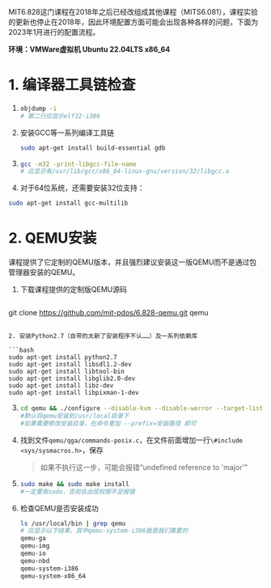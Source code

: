 MIT6.828这门课程在2018年之后已经改组成其他课程（MITS6.081），课程实验的更新也停止在2018年，因此环境配置方面可能会出现各种各样的问题，下面为2023年1月进行的配置流程。

**环境：VMWare虚拟机 Ubuntu 22.04LTS x86_64**

# 1. 编译器工具链检查

1. ```bash
   objdump -i
   # 第二行应显示elf32-i386
   ```

2. 安装GCC等一系列编译工具链

   ```bash
   sudo apt-get install build-essential gdb
   ```

3. ```bash
   gcc -m32 -print-libgcc-file-name
   # 应显示有/usr/lib/gcc/x86_64-linux-gnu/version/32/libgcc.a
   ```

4.  对于64位系统，还需要安装32位支持：

   ```bash
   sudo apt-get install gcc-multilib
   ```

# 2. QEMU安装

课程提供了它定制的QEMU版本，并且强烈建议安装这一版QEMU而不是通过包管理器安装的QEMU。

1. 下载课程提供的定制版QEMU源码
   
   ```bash
git clone https://github.com/mit-pdos/6.828-qemu.git qemu
   ```
   
2. 安装Python2.7（自带的太新了安装程序不认……）及一系列依赖库

   ```bash
   sudo apt-get install python2.7 
   sudo apt-get install libsdl1.2-dev 
   sudo apt-get install libtool-bin 
   sudo apt-get install libglib2.0-dev 
   sudo apt-get install libz-dev 
   sudo apt-get install libpixman-1-dev 
   ```

3. ```bash
   cd qemu && ./configure --disable-kvm --disable-werror --target-list="i386-softmmu x86_64-softmmu" --python=/usr/bin/python2.7
   #默认将qemu安装到/usr/local目录下
   #如果需要修改安装目录，在命令里加 --prefix=安装路径 即可
   ```

4. 找到文件`qemu/qga/commands-posix.c`，在文件前面增加一行`\#include <sys/sysmacros.h>`，保存
   
   > 如果不执行这一步，可能会报错“undefined reference to 'major'”
   
5. ```bash
   sudo make && sudo make install
   #一定要有sudo，否则会出现权限不足报错
   ```

6. 检查QEMU是否安装成功

   ```bash
   ls /usr/local/bin | grep qemu
   # 应显示以下结果，其中qemu-system-i386就是我们需要的
   qemu-ga
   qemu-img
   qemu-io
   qemu-nbd
   qemu-system-i386
   qemu-system-x86_64
   ```

